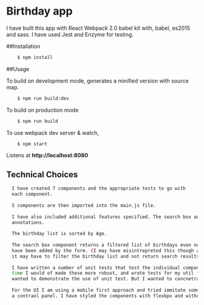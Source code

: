 # Birthday app
I have built this app with React Webpack 2.0 babel kit with, babel, es2015 and sass. I have 
used Jest and Enzyme for testing. 

##Installation

```bash
    $ npm install
```

##Usage

To build on development mode, generates a minified version with source map.

```bash
    $ npm run build:dev
```

To build on production mode

```bash
    $ npm run build
```

To use webpack dev server & watch,

```bash
    $ npm start
```

Listens at **http://localhost:8080**

## Technical Choices
```bash
  I have created 7 components and the appropriate tests to go with
  each component.
  
  5 components are then imported into the main.js file.
  
  I have also included additional features specified. The search box and the
  annotations. 
  
  The birthday list is sorted by Age.
  
  The search box component returns a filtered list of birthdays even new birthdays that
  have been added by the form. (I may have misintrepreted this though as I think 
  it may have to filter the birthday list and not return search results) 
  
  I have written a number of unit tests that test the individual components. If I had more 
  time I would of made these more robust, and wrote tests for my util functions. But I just 
  wanted to demonstrate the use of unit test. But I wanted to concnetrate on the UI and the app.
  
  For the UI I am using a mobile first approach and tried immitate something that resembles
  a contraol panel. I have styled the components with flexbpx and without the use af framework.
  
```
